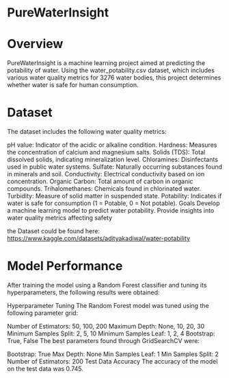 # PureWaterInsight

# Overview
PureWaterInsight is a machine learning project aimed at predicting the potability of water. Using the water_potability.csv dataset, which includes various water quality metrics for 3276 water bodies, this project determines whether water is safe for human consumption.

# Dataset

The dataset includes the following water quality metrics:

pH value: Indicator of the acidic or alkaline condition.
Hardness: Measures the concentration of calcium and magnesium salts.
Solids (TDS): Total dissolved solids, indicating mineralization level.
Chloramines: Disinfectants used in public water systems.
Sulfate: Naturally occurring substances found in minerals and soil.
Conductivity: Electrical conductivity based on ion concentration.
Organic Carbon: Total amount of carbon in organic compounds.
Trihalomethanes: Chemicals found in chlorinated water.
Turbidity: Measure of solid matter in suspended state.
Potability: Indicates if water is safe for consumption (1 = Potable, 0 = Not potable).
Goals
Develop a machine learning model to predict water potability.
Provide insights into water quality metrics affecting safety

the Dataset could be found here: https://www.kaggle.com/datasets/adityakadiwal/water-potability

# Model Performance
After training the model using a Random Forest classifier and tuning its hyperparameters, the following results were obtained:

Hyperparameter Tuning
The Random Forest model was tuned using the following parameter grid:

Number of Estimators: 50, 100, 200
Maximum Depth: None, 10, 20, 30
Minimum Samples Split: 2, 5, 10
Minimum Samples Leaf: 1, 2, 4
Bootstrap: True, False
The best parameters found through GridSearchCV were:

Bootstrap: True
Max Depth: None
Min Samples Leaf: 1
Min Samples Split: 2
Number of Estimators: 200
Test Data Accuracy
The accuracy of the model on the test data was 0.745.
